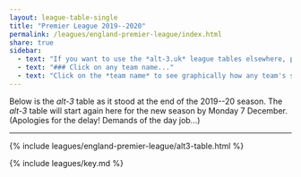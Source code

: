 ```yaml
---
layout: league-table-single
title: "Premier League 2019--2020"
permalink: /leagues/england-premier-league/index.html
share: true
sidebar:
  - text: "If you want to use the *alt-3.uk* league tables elsewhere, please be sure to read the [License and Disclaimer](/about/license) page first."
  - text: "### Click on any team name..."
  - text: "Click on the *team name* to see graphically how any team's schedule strength evolves through the season."
---
```


Below is the _alt-3_ table as it stood at the end of the 2019--20 season. The _alt-3_ table will start again here for the new season by Monday 7 December.  (Apologies for the delay!  Demands of the day job...)

-----

<!-- This page will normally be updated at 14:40, 17:10 and 19:40 (London time) on Saturdays, at 14:10, 16:10 and 18:40 on Sundays, and at 20:10 and 22:25 on weekdays. -->

{% include leagues/england-premier-league/alt3-table.html %}

{% include leagues/key.md %}







